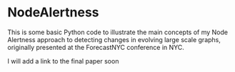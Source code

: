 # NodeAlertness
This is some basic Python code to illustrate the main concepts of my Node Alertness approach to detecting changes in evolving large scale graphs, originally presented at the ForecastNYC conference in NYC. 

I will add a link to the final paper soon
